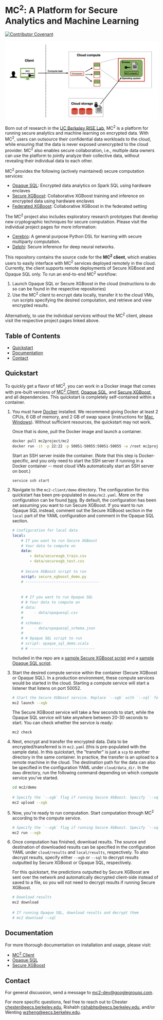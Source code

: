 # MC<sup>2</sup>: A Platform for Secure Analytics and Machine Learning

[![Contributor Covenant](https://img.shields.io/badge/Contributor%20Covenant-2.0-4baaaa.svg)](CODE_OF_CONDUCT.md)

![MC2 Overview](docs/img/mc2_workflow.jpeg)

Born out of research in the [UC Berkeley RISE Lab](https://rise.cs.berkeley.edu/), MC<sup>2</sup> is a platform for running secure analytics and machine learning on encrypted data.
With MC<sup>2</sup>, users can outsource their confidential data workloads to the cloud, while ensuring that the data is never exposed unencrypted to the cloud provider. 
MC<sup>2</sup> also enables secure collaboration, i.e., multiple data owners can use the platform to jointly analyze their collective data, without revealing their individual data to each other.

MC<sup>2</sup> provides the following (actively maintained) secure computation services:
* [Opaque SQL](https://github.com/mc2-project/opaque): Encrypted data analytics on Spark SQL using hardware enclaves
* [Secure XGBoost](https://github.com/mc2-project/secure-xgboost): Collaborative XGBoost training and inference on encrypted data using hardware enclaves
* [Federated XGBoost](https://github.com/mc2-project/federated-xgboost): Collaborative XGBoost in the federated setting

The MC<sup>2</sup> project also includes exploratory research prototypes that develop new cryptographic techniques for secure computation. Please visit the individual project pages for more information:
* [Cerebro](https://github.com/mc2-project/cerebro): A general purpose Python DSL for learning with secure multiparty computation.
* [Delphi](https://github.com/mc2-project/delphi): Secure inference for deep neural networks.

This repository contains the source code for the **MC<sup>2</sup> client**, which enables users to easily interface with MC<sup>2</sup> services deployed remotely in the cloud. Currently, the client supports remote deployments of Secure XGBoost and Opaque SQL only. 
To run an end-to-end MC<sup>2</sup> workflow:
1. Launch Opaque SQL or Secure XGBoost in the cloud (instructions to do so can be found in the respective repositories) 
2. Use the MC<sup>2</sup> client to encrypt data locally, transfer it to the cloud VMs, run scripts specifying the desired computation, and retrieve and view encrypted results.

Alternatively, to use the individual services without the MC<sup>2</sup> client, please visit the respective project pages linked above.

## Table of Contents
* [Quickstart](#quickstart)
* [Documentation](#documentation)
* [Contact](#contact)

## Quickstart
To quickly get a flavor of MC<sup>2</sup>, you can work in a Docker image that comes with pre-built versions of [MC<sup>2</sup> Client](https://mc2-project.github.io/mc2/), [Opaque SQL](https://mc2-project.github.io/opaque-sql/), and [Secure XGBoost](https://mc2-project.github.io/secure-xgboost/), and all dependencies. This quickstart is completely self-contained within a container.

1. You must have [Docker](https://docs.docker.com/get-docker/) installed. We recommend giving Docker at least 2 CPUs, 6 GB of memory, and 2 GB of swap space (instructions for [Mac](https://docs.docker.com/docker-for-mac/#resources), [Windows](https://docs.docker.com/docker-for-windows/#resources)). Without sufficient resources, the quickstart may not work.

    Once that is done, pull the Docker image and launch a container.
    ```sh
    docker pull mc2project/mc2
    docker run -it -p 22:22 -p 50051-50055:50051-50055 -w /root mc2project/mc2
    ```
    Start an SSH server inside the container. (Note that this step is Docker-specific, and you only need to start the SSH server if running in a Docker container -- most cloud VMs automatically start an SSH server on boot.)

    ```
    service ssh start
    ```

1. Navigate to the `mc2-client/demo` directory. The configuration for this quickstart has been pre-populated in `demo/mc2.yaml`. More on the configuration can be found [here](https://mc2-project.github.io/mc2/config.html). By default, the configuration has been set assuming you want to run Secure XGBoost. If you want to run Opaque SQL instead, comment out the Secure XGBoost section in the `local` part of the YAML configuration and comment in the Opaque SQL section.

    ```yaml
    # Configuration for local data
    local:
        # If you want to run Secure XGBoost
        # Your data to compute on
        data:
            - data/securexgb_train.csv
            - data/securexgb_test.csv

        # Secure XGBoost script to run
        script: secure_xgboost_demo.py
        # ----------------------------------


        # # If you want to run Opaque SQL
        # # Your data to compute on
        # data:
        #     - data/opaquesql.csv
        # 
        # schemas:
        #     - data/opaquesql_schema.json
        # 
        # # Opaque SQL script to run
        # script: opaque_sql_demo.scala
        # # ------------------------------
    ```
    Included in the repo are a [sample Secure XGBoost script](demo/secure_xgboost_demo.py) and a [sample Opaque SQL script](demo/opaque_sql_demo.scala).

1. Start the desired compute service within the container (Secure XGBoost or Opaque SQL). In a production environment, these compute services would be started in the cloud. Starting a compute service will start a listener that listens on port 50052.

    ```sh
    # Start the Secure XGBoost service. Replace `--xgb` with `--sql` for Opaque SQL instead.
    mc2 launch --xgb
    ```

    The Secure XGBoost service will take a few seconds to start, while the Opaque SQL service will take anywhere between 20-30 seconds to start. You can check whether the service is ready:

    ```sh
    mc2 check
    ```

1. Next, encrypt and transfer the encrypted data. Data to be encrypted/transferred is in `mc2.yaml` (this is pre-populated with the sample data). In this quickstart, the "transfer" is just a `scp` to another directory in the same container. In practice, the transfer is an upload to a remote machine in the cloud. The destination path for the data can also be specified in the configuration YAML under `cloud/data_dir`. In the `demo` directory, run the following command depending on which compute service you've started.

    ```sh
    cd mc2/demo

    # Specify the `--xgb` flag if running Secure XGBoost. Specify `--sql` for Opaque SQL instead.
    mc2 upload --xgb
    ```

1. Now, you're ready to run computation. Start computation through MC<sup>2</sup> according to the compute service.

    ```sh
    # Specify the `--xgb` flag if running Secure XGBoost. Specify `--sql` for Opaque SQL instead.
    mc2 run --xgb
    ```

1. Once computation has finished, download results. The source and destination of downloaded results can be specified in the configuration YAML under `cloud/results` and `local/results`, respectively. To also decrypt results, specify either `--xgb` or `--sql` to decrypt results outputted by Secure XGBoost or Opaque SQL, respectively.

    For this quickstart, the predictions outputted by Secure XGBoost are sent over the network and automatically decrypted client-side instead of saved to a file, so you will not need to decrypt results if running Secure XGBoost.

    ```sh
    # Download results
    mc2 download

    # If running Opaque SQL, download results and decrypt them
    # mc2 download --sql
    ```

## Documentation
For more thorough documentation on installation and usage, please visit:

* [MC<sup>2</sup> Client](https://mc2-project.github.io/mc2/)
* [Opaque SQL](https://mc2-project.github.io/opaque/)
* [Secure XGBoost](https://secure-xgboost.readthedocs.io/en/latest/)


## Contact
For general discussion, send a message to mc2-dev@googlegroups.com.

For more specific questions, feel free to reach out to Chester <chester@eecs.berkeley.edu>, Rishabh <rishabhp@eecs.berkeley.edu>, and/or Wenting <wzheng@eecs.berkeley.edu>.
